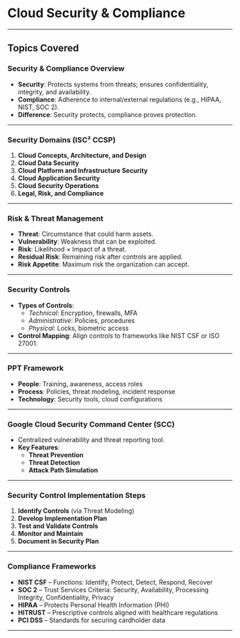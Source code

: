 # Cloud Security & Compliance

---

## Topics Covered

### Security & Compliance Overview
- **Security**: Protects systems from threats; ensures confidentiality, integrity, and availability.
- **Compliance**: Adherence to internal/external regulations (e.g., HIPAA, NIST, SOC 2).
- **Difference**: Security protects, compliance proves protection.

---

### Security Domains (ISC² CCSP)
1. **Cloud Concepts, Architecture, and Design**
2. **Cloud Data Security**
3. **Cloud Platform and Infrastructure Security**
4. **Cloud Application Security**
5. **Cloud Security Operations**
6. **Legal, Risk, and Compliance**

---

### Risk & Threat Management
- **Threat**: Circumstance that could harm assets.
- **Vulnerability**: Weakness that can be exploited.
- **Risk**: Likelihood × Impact of a threat.
- **Residual Risk**: Remaining risk after controls are applied.
- **Risk Appetite**: Maximum risk the organization can accept.

---

### Security Controls
- **Types of Controls**:
  - *Technical*: Encryption, firewalls, MFA
  - *Administrative*: Policies, procedures
  - *Physical*: Locks, biometric access
- **Control Mapping**: Align controls to frameworks like NIST CSF or ISO 27001.

---

### PPT Framework
- **People**: Training, awareness, access roles
- **Process**: Policies, threat modeling, incident response
- **Technology**: Security tools, cloud configurations

---

### Google Cloud Security Command Center (SCC)
- Centralized vulnerability and threat reporting tool.
- **Key Features**:
  - **Threat Prevention**
  - **Threat Detection**
  - **Attack Path Simulation**

---

### Security Control Implementation Steps
1. **Identify Controls** (via Threat Modeling)
2. **Develop Implementation Plan**
3. **Test and Validate Controls**
4. **Monitor and Maintain**
5. **Document in Security Plan**

---

### Compliance Frameworks
- **NIST CSF** – Functions: Identify, Protect, Detect, Respond, Recover
- **SOC 2** – Trust Services Criteria: Security, Availability, Processing Integrity, Confidentiality, Privacy
- **HIPAA** – Protects Personal Health Information (PHI)
- **HITRUST** – Prescriptive controls aligned with healthcare regulations
- **PCI DSS** – Standards for securing cardholder data

---
